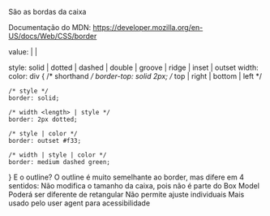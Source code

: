 São as bordas da caixa

Documentação do MDN: https://developer.mozilla.org/en-US/docs/Web/CSS/border

value: <border-style> | <border-width> | <border-color>

style: solid | dotted | dashed | double | groove | ridge | inset | outset
width: <length>
color: <color>
div {
	/* shorthand */
	border-top: solid 2px; /* top | right | bottom | left */

	/* style */
	border: solid;

	/* width <length> | style */
	border: 2px dotted;

	/* style | color */
	border: outset #f33;

	/* width | style | color */
	border: medium dashed green;

}
E o outline?
O outline é muito semelhante ao border, mas difere em 4 sentidos:
Não modifica o tamanho da caixa, pois não é parte do Box Model
Poderá ser diferente de retangular
Não permite ajuste individuais
Mais usado pelo user agent para acessibilidade
